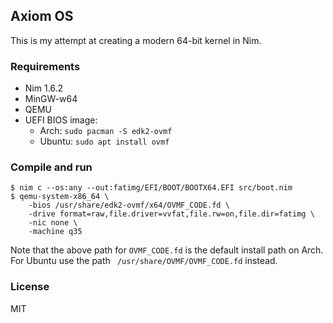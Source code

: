 ## Axiom OS

This is my attempt at creating a modern 64-bit kernel in Nim.

### Requirements

- Nim 1.6.2
- MinGW-w64
- QEMU
- UEFI BIOS image:
  - Arch: `sudo pacman -S edk2-ovmf`
  - Ubuntu: `sudo apt install ovmf`

### Compile and run

```console
$ nim c --os:any --out:fatimg/EFI/BOOT/BOOTX64.EFI src/boot.nim
$ qemu-system-x86_64 \
    -bios /usr/share/edk2-ovmf/x64/OVMF_CODE.fd \
    -drive format=raw,file.driver=vvfat,file.rw=on,file.dir=fatimg \
    -nic none \
    -machine q35
```

Note that the above path for `OVMF_CODE.fd` is the default install path on Arch. For Ubuntu use the path ` /usr/share/OVMF/OVMF_CODE.fd` instead.

### License

MIT
